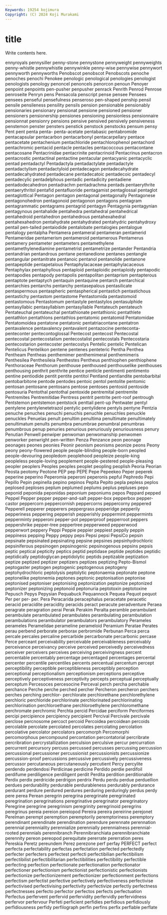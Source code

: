 ```yaml
---
Keywords: 19254 kojimura
Copyright: (C) 2024 Koji Murakami
---
```


# title

Write contents here.



ennyroyals pennysiller penny-stone pennystone pennyweight pennyweights penny-whistle pennywhistle pennywinkle penny-wise
pennywise pennywort pennyworth pennyworths Penobscot penobscot Penobscots penoche penoches penochi
Penokee penologic penological penologies penologist penologists penology penoncel penoncels penorcon
penoun Penoyer penpoint penpoints pen-pusher penpusher penrack Penrith Penrod Penrose
penroseite Penryn pens Pensacola penscript pense pensee Pensees pensees penseful
pensefulness penseroso pen-shaped penship pensil pensile pensileness pensility pensils pension
pensionable pensionably pensionaries pensionary pensionat pensione pensioned pensioner pensioners pensionership
pensiones pensioning pensionless pensionnaire pensionnat pensionry pensions pensive pensived pensively
pensiveness penstemon penster pensters penstick penstock penstocks pensum pensy Pent
pent penta penta- penta-acetate pentabasic pentabromide pentacapsular pentacarbon pentacarbonyl pentacarpellary
pentace pentacetate pentachenium pentachloride pentachlorophenol pentachord pentachromic pentacid pentacle pentacles
pentacoccous pentacontane pentacosane Pentacrinidae pentacrinite pentacrinoid Pentacrinus pentacron pentacrostic pentactinal
pentactine pentacular pentacyanic pentacyclic pentad pentadactyl Pentadactyla pentadactylate pentadactyle pentadactylism
pentadactyloid pentadecagon pentadecahydrate pentadecahydrated pentadecane pentadecatoic pentadecoic pentadecyl pentadecylic pentadelphous
pentadic pentadicity pentadiene pentadodecahedron pentadrachm pentadrachma pentads pentaerythrite pentaerythritol pentafid
pentafluoride pentagamist pentaglossal pentaglot pentaglottical Pentagon pentagon pentagonal pentagonally Pentagonese
pentagonohedron pentagonoid pentagonon pentagons pentagram pentagrammatic pentagrams pentagrid pentagyn Pentagynia
pentagynian pentagynous pentahalide pentahedra pentahedral pentahedrical pentahedroid pentahedron pentahedrous pentahexahedral
pentahexahedron pentahydrate pentahydrated pentahydric pentahydroxy pentail pen-tailed pentaiodide pentalobate pentalogies
pentalogue pentalogy pentalpha Pentamera pentameral pentameran pentamerid Pentameridae pentamerism pentameroid
pentamerous Pentamerus pentamery pentameter pentameters pentamethylene pentamethylenediamine pentametrist pentametrize pentander
Pentandria pentandrian pentandrous pentane pentanedione pentanes pentangle pentangular pentanitrate pentanoic
pentanol pentanolide pentanone pentapeptide pentapetalous Pentaphylacaceae pentaphylacaceous Pentaphylax pentaphyllous pentaploid
pentaploidic pentaploidy pentapodic pentapodies pentapody pentapolis pentapolitan pentaprism pentapterous pentaptote
pentaptych pentaquin pentaquine pentarch pentarchical pentarchies pentarchs pentarchy pentasepalous pentasilicate
pentaspermous pentaspheric pentaspherical pentastich pentastichous pentastichy pentastom pentastome Pentastomida pentastomoid
pentastomous Pentastomum pentastyle pentastylos pentasulphide pentasyllabic pentasyllabism pentasyllable Pentateuch pentateuch
Pentateuchal pentateuchal pentathionate pentathionic pentathlete pentathlon pentathlons pentathlos pentatomic pentatomid
Pentatomidae Pentatomoidea pentatone pentatonic pentatriacontane pentatron pentavalence pentavalency pentavalent pentazocine
penteconta- penteconter pentecontoglossal Pentecost pentecost Pentecostal pentecostal pentecostalism pentecostalist pentecostals
Pentecostaria pentecostarion pentecoster pentecostys Pentelic pentelic Pentelican Pentelicus Pentelikon pentene
pentenes penteteric Pentha Penthea Pentheam Pentheas penthemimer penthemimeral penthemimeris Penthesilea
Penthesileia Penthestes Pentheus penthiophen penthiophene Penthoraceae Penthorum penthouse penthoused penthouselike
penthouses penthousing penthrit penthrite pentice penticle pentimenti pentimento pentine pentiodide
pentit pentite pentitol Pentland pentlandite pentobarbital pentobarbitone pentode pentodes pentoic
pentol pentolite pentomic pentosan pentosane pentosans pentose pentoses pentosid pentoside
pentosuria Pentothal pentothal pentoxide pentremital pentremite Pentremites Pentremitidae Pentress pentrit
pentrite pent-roof pentrough Pentstemon pentstemon pentstock penttail pent-up Pentwater pentyl
pentylene pentylenetetrazol pentylic pentylidene pentyls pentyne Pentzia penuche penuches penuchi
penuchis penuchle penuchles penuckle penuckles Penuelas penult penultim penultima penultimate
penultimately penultimatum penults penumbra penumbrae penumbral penumbras penumbrous penup penuries
penurious penuriously penuriousness penury Penutian Penwell penwiper penwoman penwomanship penwomen
penworker penwright pen-written Penza Penzance peon peonage peonages peones peonies
Peonir peonism peonisms peonize peons Peony peony peony-flowered people people-blinding
people-born peopled people-devouring peopledom peoplehood peopleize people-king peopleless people-loving peoplement
people-pestered people-pleasing peopler peoplers Peoples peoples peoplet peopling peoplish Peoria
Peorian Peosta peotomy Peotone PEP pep PEPE Pepe Pepeekeo Peper
peperek peperine peperino Peperomia peperoni peperonis pepful Pephredo Pepi Pepillo
Pepin pepinella pepino pepinos Pepita Pepito pepla pepless peplos peplosed
peploses peplum peplumed peplums peplus pepluses pepo peponid peponida peponidas
peponium peponiums pepos Peppard pepped Peppel Pepper pepper pepper-and-salt pepper-box
pepperbox pepper-castor peppercorn peppercornish peppercorns peppercorny peppered Pepperell pepperer pepperers
peppergrass pepperidge pepperily pepperiness peppering pepperish pepperishly peppermint peppermints pepperminty
pepperoni pepper-pot pepperproof pepperroot peppers peppershrike pepper-tree peppertree pepperweed pepperwood
pepperwort peppery Peppi Peppie peppier peppiest peppily peppin peppiness pepping
Peppy peppy peps Pepsi pepsi PepsiCo pepsin pepsinate pepsinated pepsinating
pepsine pepsines pepsinhydrochloric pepsiniferous pepsinogen pepsinogenic pepsinogenous pepsins pepsis peptic
peptical pepticity peptics peptid peptidase peptide peptides peptidic peptidically peptidoglycan
peptidolytic peptids peptizable peptization peptize peptized peptizer peptizers peptizes peptizing
Pepto-Bismol peptogaster peptogen peptogenic peptogenous peptogeny peptohydrochloric peptolysis peptolytic peptonaemia
peptonate peptone peptonelike peptonemia peptones peptonic peptonisation peptonise peptonised peptoniser
peptonising peptonization peptonize peptonized peptonizer peptonizing peptonoid peptonuria peptotoxin peptotoxine
Pepusch Pepys Pepysian Pequabuck Pequannock Pequea Pequot pequot Per per
per- per. Pera Peracarida peracephalus peracetate peracetic peracid peracidite peracidity
peracids peract peracute peradventure Peraea peragrate peragration perai Perak Perakim
Peralta peramble perambulant perambulate perambulated perambulates perambulating perambulation perambulations perambulator
perambulators perambulatory Perameles perameles Peramelidae perameline perameloid Peramium Peratae Perates
perau perbend perborate perborax perbromide Perbunan Perca perca percale percales
percaline percarbide percarbonate percarbonic percase Perce perceant perceivability perceivable perceivableness
perceivably perceivance perceivancy perceive perceived perceivedly perceivedness perceiver perceivers perceives
perceiving perceivingness percent percentable percentably percentage percentaged percentages percental percenter
percentile percentiles percents percentual percentum percept perceptibility perceptible perceptibleness perceptibly
perception perceptional perceptionalism perceptionism perceptions perceptive perceptively perceptiveness perceptivity percepts
perceptual perceptually perceptum Percesoces percesocine Perceval perch percha perchable perchance
Perche perche perched percher Percheron percheron perchers perches perching perchlor-
perchlorate perchlorethane perchlorethylene perchloric perchloride perchlorinate perchlorinated perchlorinating perchlorination perchloroethane
perchloroethylene perchloromethane perchromate perchromic Perchta percid Percidae perciform Perciformes percipi
percipience percipiency percipient Percival Percivale percivale perclose percnosome percoct percoid
Percoidea percoidean percoids percolable percolate percolated percolates percolating percolation percolative
percolator percolators percomorph Percomorphi percomorphous percompound percontation percontatorial percribrate percribration
percrystallization perculsion perculsive percur percurration percurrent percursory percuss percussed percusses
percussing percussion percussional percussioner percussionist percussionists percussionize percussion-proof percussions percussive
percussively percussiveness percussor percutaneous percutaneously percutient Percy percylite perdendo perdendosi
Perdicinae perdicine Perdido perdie perdifoil perdifume perdiligence perdiligent perdit Perdita
perdition perditionable Perdix perdix perdricide perdrigon perdrix Perdu perdu perdue
perduellion perdues perdurability perdurable perdurableness perdurably perdurance perdurant perdure perdured
perdures perduring perduringly perdus perdy pere perea Perean peregrin peregrina
peregrinate peregrinated peregrination peregrinations peregrinative peregrinator peregrinatory Peregrine peregrine peregrinism
peregrinity peregrinoid peregrins peregrinus pereia pereion pereiopod Pereira pereira pereirine
perejonet Perelman perempt peremption peremptorily peremptoriness peremptory perendinant perendinate perendination
perendure perennate perennation perennial perenniality perennialize perennially perennialness perennial-rooted perennials
perennibranch Perennibranchiata perennibranchiate perennity pereon pereopod perequitate pererrate pererration peres
Pereskia Peretz pereundem Perez perezone perf perfay PERFECT perfect perfecta
perfectability perfectas perfectation perfected perfectedly perfecter perfecters perfectest perfecti perfectibilian
perfectibilism perfectibilist perfectibilitarian perfectibilities perfectibility perfectible perfecting perfection perfectionate perfectionation
perfectionator perfectioner perfectionism perfectionist perfectionistic perfectionists perfectionize perfectionizement perfectionizer perfectionment
perfections perfectism perfectist perfective perfectively perfectiveness perfectivise perfectivised perfectivising perfectivity
perfectivize perfectly perfectness perfectnesses perfecto perfector perfectos perfects perfectuation Perfectus
perfervent perfervid perfervidity perfervidly perfervidness perfervor perfervour Perfeti perficient perfidies
perfidious perfidiously perfidiousness perfidy perfilograph perfin perfins perfix perflable perflate
